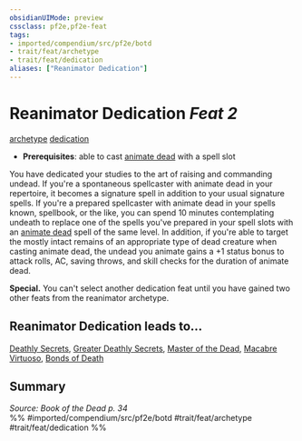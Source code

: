 ```yaml
---
obsidianUIMode: preview
cssclass: pf2e,pf2e-feat
tags:
- imported/compendium/src/pf2e/botd
- trait/feat/archetype
- trait/feat/dedication
aliases: ["Reanimator Dedication"]
---
```

# Reanimator Dedication  *Feat 2*  
[archetype](archetype.md)  [dedication](dedication.md)  

- **Prerequisites**: able to cast [animate dead](../spells/animate-dead-apg.md) with a spell slot

You have dedicated your studies to the art of raising and commanding undead. If you're a spontaneous spellcaster with animate dead in your repertoire, it becomes a signature spell in addition to your usual signature spells. If you're a prepared spellcaster with animate dead in your spells known, spellbook, or the like, you can spend 10 minutes contemplating undeath to replace one of the spells you've prepared in your spell slots with an [animate dead](../spells/animate-dead-apg.md) spell of the same level. In addition, if you're able to target the mostly intact remains of an appropriate type of dead creature when casting animate dead, the undead you animate gains a +1 status bonus to attack rolls, AC, saving throws, and skill checks for the duration of animate dead.

**Special.** You can't select another dedication feat until you have gained two other feats from the reanimator archetype.

## Reanimator Dedication leads to...

[Deathly Secrets](deathly-secrets-botd.md), [Greater Deathly Secrets](greater-deathly-secrets-botd.md), [Master of the Dead](master-of-the-dead-botd.md), [Macabre Virtuoso](macabre-virtuoso-botd.md), [Bonds of Death](bonds-of-death-botd.md)

## Summary

*Source: Book of the Dead p. 34*  
%% #imported/compendium/src/pf2e/botd #trait/feat/archetype #trait/feat/dedication %%